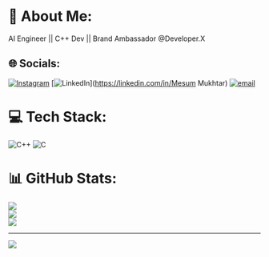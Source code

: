 # 💫 About Me:
AI Engineer || C++ Dev || Brand Ambassador @Developer.X


## 🌐 Socials:
[![Instagram](https://img.shields.io/badge/Instagram-%23E4405F.svg?logo=Instagram&logoColor=white)](https://instagram.com/meesummukhtar) [![LinkedIn](https://img.shields.io/badge/LinkedIn-%230077B5.svg?logo=linkedin&logoColor=white)](https://linkedin.com/in/Mesum Mukhtar) [![email](https://img.shields.io/badge/Email-D14836?logo=gmail&logoColor=white)](mailto:mesummukhtar47@gmail.com) 

# 💻 Tech Stack:
![C++](https://img.shields.io/badge/c++-%2300599C.svg?style=for-the-badge&logo=c%2B%2B&logoColor=white) ![C](https://img.shields.io/badge/c-%2300599C.svg?style=for-the-badge&logo=c&logoColor=white)
# 📊 GitHub Stats:
![](https://github-readme-stats.vercel.app/api?username=codewithMeesum&theme=dark&hide_border=false&include_all_commits=false&count_private=false)<br/>
![](https://nirzak-streak-stats.vercel.app/?user=codewithMeesum&theme=dark&hide_border=false)<br/>
![](https://github-readme-stats.vercel.app/api/top-langs/?username=codewithMeesum&theme=dark&hide_border=false&include_all_commits=false&count_private=false&layout=compact)

---
[![](https://visitcount.itsvg.in/api?id=codewithMeesum&icon=0&color=0)](https://visitcount.itsvg.in)

<!-- Proudly created with GPRM ( https://gprm.itsvg.in ) -->
